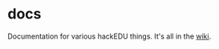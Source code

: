 # docs

Documentation for various hackEDU things. It's all in the [wiki](https://github.com/hackedu/docs/wiki).

